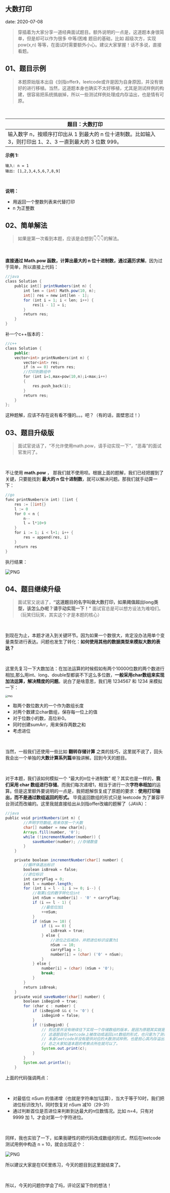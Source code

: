  
##	大数打印
date:	2020-07-08
 

> 穿插着为大家分享一道经典面试题目。额外说明的一点是，这道题本身很简单，但是却可以作为很多 中等/困难 题目的基础，比如 超级次方，实现pow(x,n) 等等，在面试时需要额外小心。建议大家掌握！话不多说，直接看题。

## 01、题目示例

> 本题原始版本出自《剑指offer》，leetcode或许是因为自身原因，并没有很好的进行移植。当然，这道题本身也确实不太好移植，尤其是测试样例的构建，很容易把系统搞崩掉，所以一些测试样例处理成内存溢出，也是情有可原。

<br/>

| 题目：大数打印                                               |
| ------------------------------------------------------------ |
| 输入数字 n，按顺序打印出从 1 到最大的 n 位十进制数。比如输入 3，则打印出 1、2、3 一直到最大的 3 位数 999。 |

**示例 1:**

```
输入: n = 1 
输出: [1,2,3,4,5,6,7,8,9]
```

<br/>

**说明：**

- 用返回一个整数列表来代替打印
- n 为正整数

## 02、简单解法

> 如果是第一次看到本题，应该是会想到👇👇👇的解法。

<br/>

**直接通过 Math.pow 函数，计算出最大的 n 位十进制数，通过遍历求解**。因为过于简单，所以直接上代码：

```java
//java 
class Solution { 
    public int[] printNumbers(int n) { 
        int len = (int) Math.pow(10, n); 
        int[] res = new int[len - 1]; 
        for (int i = 1; i < len; i++) { 
            res[i - 1] = i; 
        } 
        return res;
    }
}
```

补一个c++版本的：

```c++
//c++ 
class Solution { 
    public: 
    vector<int> printNumbers(int n) { 
        vector<int> res; 
        if (n == 0) return res; 
        //打印到数组中 
        for (int i=1,max=pow(10,n);i<max;i++)
        {
            res.push_back(i);
        }
        return res;
    }
}; 
```

这种题解，应该不存在说有看不懂的。。。吧？（有的话，面壁思过！）

## 03、题目升级版

> 面试官说话了，“不允许使用math.pow，请手动实现一下”，“恶毒”的面试官发问了。

<br/>

不让使用 **math.pow** ， 那我们就不使用呗。根据上面的题解，我们已经把握到了关键，只要能找到 **最大的 n 位十进制数**，就可以解决问题。那我们就手动算一下：

```go
//go 
func printNumbers(n int) []int { 
    res := []int{} 
    l := 0 
    for 0 < n { 
        n-- 
        l = l*10+9 
    }
    for i := 1; i < l+1; i++ {
        res = append(res, i)
    }
    return res
}
```

执行结果：

<img src="304/1.jpg" alt="PNG"  />

## 04、题目继续升级

> 面试官又说话了，**“这道题目的名字叫做大数打印，如果阈值超出long类型，该怎么办呢？请手动实现一下！”** 面试官总是可以想方设法为难咱们。（玩笑归玩笑，其实这个才是本题的核心）

<br/>

到现在为止，本题才进入到关键环节。因为如果一个数很大，肯定没办法用单个变量类型进行表达。问题也发生了转化：**如何使用其他的数据类型来模拟大数的表达？**

 <br/>

这里先复习一下大数加法：在加法运算的时候假如有两个10000位数的两个数进行相加,那么用int、long、double型都装不下这么多位数，**一般采用char数组来实现加法运算，解决精度的问题**。说白了是啥意思，我们用 1234567 和 1234 来模拟一下：

<img src="304/2.jpg" alt="PNG" style="zoom:50%;" />

- 取两个数位数大的一个作为数组长度
- 对两个数建立char数组，保存每一位上的值
- 对于位数小的数，高位补0。
- 同时创建sumArr，用来保存两数之和
- 考虑进位

 <br/>

当然，一般我们还使用一些比如 **翻转存储计算** 之类的技巧，这里就不说了，回头我会出一个单独的**大数计算系列篇**单独讲解。回到今天的题目。

 <br/>

对于本题，我们该如何模拟一个 “最大的n位十进制数” 呢？其实也是一样的，**我们采用 char 数组进行存储**。而我们每次递增1，相当于进行一次**字符串相加**的运算。但是这里额外要说明的一点是，我把题解恢复成了原题的要求：**使用打印输出，而不是通过数组返回的形式。** 毕竟返回数组的形式只是 leetcode 为了兼容平台测试而改编的。这里我就直接给出从剑指offer改编的题解了（JAVA）：

```java
//java 
public void printNumbers(int n) { 
        //声明字符数组,用来存放一个大数 
        char[] number = new char[n]; 
        Arrays.fill(number, '0'); 
        while (!incrementNumber(number)) { 
            saveNumber(number); //存储数值 
        } 
    }

    private boolean incrementNumber(char[] number) {
        //循环体退出标识
        boolean isBreak = false;
        //进位标识
        int carryFlag = 0;
        int l = number.length;
        for (int i = l - 1; i >= 0; i--) {
            //取第i位的数字转化位int
            int nSum = number[i] - '0' + carryFlag;
            if (i == l - 1) {
                //最低位加1
                ++nSum;
            }
            if (nSum >= 10) {
                if (i == 0) {
                    isBreak = true;
                } else {
                    //进位之后减10，并把进位标识设置为1
                    nSum -= 10;
                    carryFlag = 1;
                    number[i] = (char) ('0' + nSum);
                }
            } else {
                number[i] = (char) (nSum + '0');
                break;
            }
        }
        return isBreak;
    }
    private void saveNumber(char[] number) {
        boolean isBegin0 = true;
        for (char c : number) {
            if (isBegin0 && c != '0') {
                isBegin0 = false;
            }
            if (!isBegin0) {
                // 到这里并没有继续往下实现一个存储数组的版本，是因为原题其实就是要求打印数值。
                // 这道题目在leetcode上被改动成返回int数组的形式，也只是为了测试方便，
                // 本身leetcode并没有提供对应的大数测试样例，也是担心其内存溢出。
                // 总之大家知道本题的考察点所在就可以了。
                System.out.print(c);
            }
        }
        System.out.println();
    }
```

上面的代码强调两点：

 <br/>

- 对最低位 nSum 的值递增（也就是字符串加1运算），当大于等于10时，我们把进位标识改为1，同时恢复对 nSum 减10（29-31）
- 通过判断首位是否进位来判断到达最大的n位数情况。比如 n=4，只有对 9999 加 1，才会对第一个字符进位。

 <br/>

同样，我也实验了一下，如果我硬性的把代码改成数组的形式，然后在leetcode测试用例中构造 n = 10，就会出现这个：

<img src="304/3.jpg" alt="PNG"  />

所以建议大家是在IDE里练习，今天的题目到这里就结束了。

 <br/>

所以，今天的问题你学会了吗，评论区留下你的想法！

